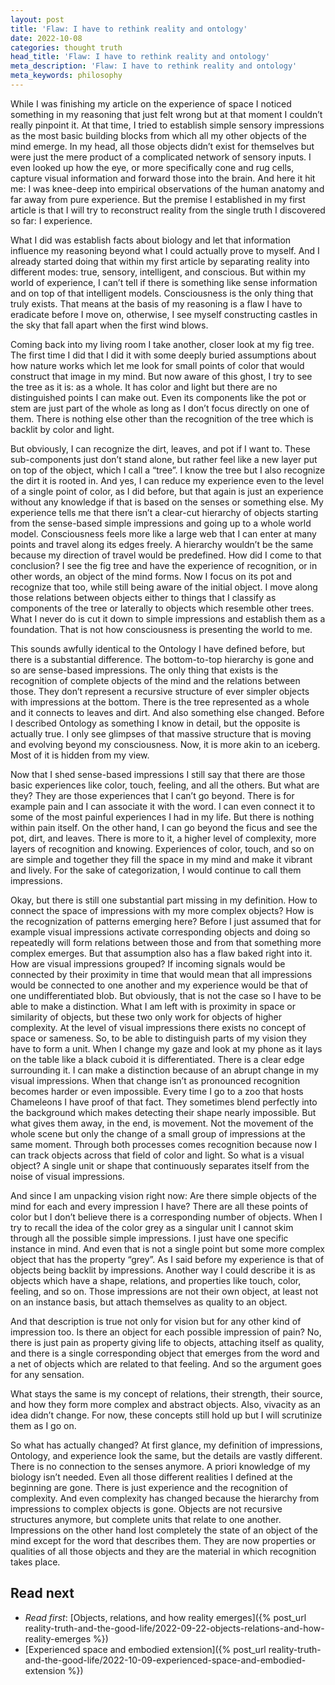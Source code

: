 ```yaml
---
layout: post
title: 'Flaw: I have to rethink reality and ontology'
date: 2022-10-08
categories: thought truth
head_title: 'Flaw: I have to rethink reality and ontology'
meta_description: 'Flaw: I have to rethink reality and ontology'
meta_keywords: philosophy
---
```


While I was finishing my article on the experience of space I noticed something in my reasoning that just felt wrong but at that moment I couldn’t really pinpoint it. At that time, I tried to establish simple sensory impressions as the most basic building blocks from which all my other objects of the mind emerge. In my head, all those objects didn’t exist for themselves but were just the mere product of a complicated network of sensory inputs. I even looked up how the eye, or more specifically cone and rug cells, capture visual information and forward those into the brain. And here it hit me: I was knee-deep into empirical observations of the human anatomy and far away from pure experience. But the premise I established in my first article is that I will try to reconstruct reality from the single truth I discovered so far: I experience.

What I did was establish facts about biology and let that information influence my reasoning beyond what I could actually prove to myself. And I already started doing that within my first article by separating reality into different modes: true, sensory, intelligent, and conscious. But within my world of experience, I can’t tell if there is something like sense information and on top of that intelligent models. Consciousness is the only thing that truly exists. That means at the basis of my reasoning is a flaw I have to eradicate before I move on, otherwise, I see myself constructing castles in the sky that fall apart when the first wind blows.

Coming back into my living room I take another, closer look at my fig tree. The first time I did that I did it with some deeply buried assumptions about how nature works which let me look for small points of color that would construct that image in my mind. But now aware of this ghost, I try to see the tree as it is: as a whole. It has color and light but there are no distinguished points I can make out. Even its components like the pot or stem are just part of the whole as long as I don’t focus directly on one of them. There is nothing else other than the recognition of the tree which is backlit by color and light.

But obviously, I can recognize the dirt, leaves, and pot if I want to. These sub-components just don’t stand alone, but rather feel like a new layer put on top of the object, which I call a “tree”. I know the tree but I also recognize the dirt it is rooted in. And yes, I can reduce my experience even to the level of a single point of color, as I did before, but that again is just an experience without any knowledge if that is based on the senses or something else. My experience tells me that there isn’t a clear-cut hierarchy of objects starting from the sense-based simple impressions and going up to a whole world model. Consciousness feels more like a large web that I can enter at many points and travel along its edges freely. A hierarchy wouldn’t be the same because my direction of travel would be predefined. How did I come to that conclusion? I see the fig tree and have the experience of recognition, or in other words, an object of the mind forms. Now I focus on its pot and recognize that too, while still being aware of the initial object. I move along those relations between objects either to things that I classify as components of the tree or laterally to objects which resemble other trees. What I never do is cut it down to simple impressions and establish them as a foundation. That is not how consciousness is presenting the world to me.

This sounds awfully identical to the Ontology I have defined before, but there is a substantial difference. The bottom-to-top hierarchy is gone and so are sense-based impressions. The only thing that exists is the recognition of complete objects of the mind and the relations between those. They don’t represent a recursive structure of ever simpler objects with impressions at the bottom. There is the tree represented as a whole and it connects to leaves and dirt. And also something else changed. Before I described Ontology as something I know in detail, but the opposite is actually true. I only see glimpses of that massive structure that is moving and evolving beyond my consciousness. Now, it is more akin to an iceberg. Most of it is hidden from my view.

Now that I shed sense-based impressions I still say that there are those basic experiences like color, touch, feeling, and all the others. But what are they? They are those experiences that I can’t go beyond. There is for example pain and I can associate it with the word. I can even connect it to some of the most painful experiences I had in my life. But there is nothing within pain itself. On the other hand, I can go beyond the ficus and see the pot, dirt, and leaves. There is more to it, a higher level of complexity, more layers of recognition and knowing. Experiences of color, touch, and so on are simple and together they fill the space in my mind and make it vibrant and lively. For the sake of categorization, I would continue to call them impressions.

Okay, but there is still one substantial part missing in my definition. How to connect the space of impressions with my more complex objects? How is the recognization of patterns emerging here? Before I just assumed that for example visual impressions activate corresponding objects and doing so repeatedly will form relations between those and from that something more complex emerges. But that assumption also has a flaw baked right into it. How are visual impressions grouped? If incoming signals would be connected by their proximity in time that would mean that all impressions would be connected to one another and my experience would be that of one undifferentiated blob. But obviously, that is not the case so I have to be able to make a distinction. What I am left with is proximity in space or similarity of objects, but these two only work for objects of higher complexity. At the level of visual impressions there exists no concept of space or sameness. So, to be able to distinguish parts of my vision they have to form a unit. When I change my gaze and look at my phone as it lays on the table like a black cuboid it is differentiated. There is a clear edge surrounding it. I can make a distinction because of an abrupt change in my visual impressions. When that change isn’t as pronounced recognition becomes harder or even impossible. Every time I go to a zoo that hosts Chameleons I have proof of that fact. They sometimes blend perfectly into the background which makes detecting their shape nearly impossible. But what gives them away, in the end, is movement. Not the movement of the whole scene but only the change of a small group of impressions at the same moment. Through both processes comes recognition because now I can track objects across that field of color and light. So what is a visual object? A single unit or shape that continuously separates itself from the noise of visual impressions. 

And since I am unpacking vision right now: Are there simple objects of the mind for each and every impression I have? There are all these points of color but I don’t believe there is a corresponding number of objects. When I try to recall the idea of the color grey as a singular unit I cannot skim through all the possible simple impressions. I just have one specific instance in mind. And even that is not a single point but some more complex object that has the property “grey”. As I said before my experience is that of objects being backlit by impressions. Another way I could describe it is as objects which have a shape, relations, and properties like touch, color, feeling, and so on. Those impressions are not their own object, at least not on an instance basis, but attach themselves as quality to an object.

And that description is true not only for vision but for any other kind of impression too. Is there an object for each possible impression of pain? No, there is just pain as property giving life to objects, attaching itself as quality, and there is a single corresponding object that emerges from the word and a net of objects which are related to that feeling. And so the argument goes for any sensation.

What stays the same is my concept of relations, their strength, their source, and how they form more complex and abstract objects. Also, vivacity as an idea didn’t change. For now, these concepts still hold up but I will scrutinize them as I go on.

So what has actually changed? At first glance, my definition of impressions, Ontology, and experience look the same, but the details are vastly different. There is no connection to the senses anymore. A priori knowledge of my biology isn’t needed. Even all those different realities I defined at the beginning are gone. There is just experience and the recognition of complexity. And even complexity has changed because the hierarchy from impressions to complex objects is gone. Objects are not recursive structures anymore, but complete units that relate to one another. Impressions on the other hand lost completely the state of an object of the mind except for the word that describes them. They are now properties or qualities of all those objects and they are the material in which recognition takes place.

## Read next
* *Read first*: [Objects, relations, and how reality emerges]({% post_url reality-truth-and-the-good-life/2022-09-22-objects-relations-and-how-reality-emerges %})
* [Experienced space and embodied extension]({% post_url reality-truth-and-the-good-life/2022-10-09-experienced-space-and-embodied-extension %})